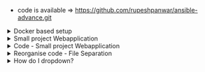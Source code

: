 - code is available =>  https://github.com/rupeshpanwar/ansible-advance.git

<details>
<summary>Docker based setup</summary>
<br>

  <img width="561" alt="image" src="https://user-images.githubusercontent.com/75510135/163583431-808fa032-fe9c-4a90-a643-fd7383785850.png">

  - install ansible on ubuntu
  ```
    $ sudo apt update
    $ sudo apt install software-properties-common
    $ sudo add-apt-repository --yes --update ppa:ansible/ansible
    $ sudo apt install ansible
  ```
  - create ssh enabled docker image => dockerfile
  ```
  FROM ubuntu:18.04
  RUN apt-get update && apt-get install -y openssh-server
  RUN mkdir /var/run/sshd
  RUN echo 'root:Passw0rd' | chpasswd
  RUN sed -i 's/PermitRootLogin prohibit-password/PermitRootLogin yes/' /etc/ssh/sshd_config
  RUN sed 's@session\s*required\s*pam_loginuid.so@session optional pam_loginuid.so@g' -i /etc/pam.d/sshd
  ENV NOTVISIBLE "in users profile"
  RUN echo "export VISIBLE=now" >> /etc/profile
  EXPOSE 22
  CMD ["/usr/sbin/sshd", "-D"]
  ```
  - build the image
  ```
  674  docker build -t ubuntu-with-ssh .
  675  docker login
  676  docker images
  677  docker push rupeshpanwar/ubuntu-with-ssh
  681  docker image tag ubuntu-with-ssh rupeshpanwar/ubuntu-with-ssh:v1
  684  docker push rupeshpanwar/ubuntu-with-ssh:v1
  ```
  
  - run 2 times to create 2 target containers 
  
    > docker run --name db_and_web_server3 -it -d rupeshpanwar/ubuntu-with-ssh:v1
  docker run -d mmumshad/ubuntu-ssh-enabled
  
  - fetch ipaddress of each container
  
   > docker inspect 7f | grep IPAddress
  
  - create inventory file
  ```
    cat > inventory.txt
db_and_web_server1 ansible_host=172.17.0.3 ansible_ssh_pass=Passw0rd ansible_ssh_common_args='-o StrictHostKeyChecking=no'
db_and_webserver2 ansible_host=172.17.0.4 ansible_ssh_pass=Passw0rd ansible_ssh_common_args='-o StrictHostKeyChecking=no'
  ```
  - test
  ```
    ansible target1 -m ping -i inventory.txt
    target1 | SUCCESS => {
        "ansible_facts": {
            "discovered_interpreter_python": "/usr/bin/python3"
        },
        "changed": false,
        "ping": "pong"
    }
  ```
</details>

<details>
<summary>Small project Webapplication</summary>
<br>

  <img width="971" alt="image" src="https://user-images.githubusercontent.com/75510135/163585058-775caabc-9538-42ed-953d-d68f628b45b0.png">

  - manual deployment https://github.com/rupeshpanwar/simple-webapp
</details>


<details>
<summary>Code - Small project Webapplication</summary>
<br>
  
  ```
  db_and_webserver1 ansible_host=172.17.0.2 ansible_ssh_pass=Passw0rd ansible_ssh_common_args='-o StrictHostKeyChecking=no'
  db_and_webserver2 ansible_host=172.17.0.3 ansible_ssh_pass=Passw0rd ansible_ssh_common_args='-o StrictHostKeyChecking=no'
  db_and_webserver3 ansible_host=172.17.0.4 ansible_ssh_pass=Passw0rd ansible_ssh_common_args='-o StrictHostKeyChecking=no'
  ```
  
  ```
  ---
- name: Simple Web Application
  hosts: db_and_webserver1,db_and_webserver2
  tasks:
   - name: ping
     ping:
  ```
  
  ```
  ansible-playbook playbook.yml -i inventory.txt

PLAY [Simple Web Application] ***********************************************************

TASK [Gathering Facts] ******************************************************************
ok: [db_and_webserver2]
ok: [db_and_webserver1]

TASK [ping] *****************************************************************************
ok: [db_and_webserver2]
ok: [db_and_webserver1]

PLAY RECAP ******************************************************************************
db_and_webserver1          : ok=2    changed=0    unreachable=0    failed=0    skipped=0    rescued=0    ignored=0
db_and_webserver2          : ok=2    changed=0    unreachable=0    failed=0    skipped=0
  ```
</details>

<details>
<summary>Reorganise code - File Separation</summary>
<br>
 
  
  - host_vars => create same name yml file as host entry as mentioned  in playbook.yml => hosts: then move them to their respective yml file
  <img width="850" alt="image" src="https://user-images.githubusercontent.com/75510135/163663008-b11a6b20-c555-4dcf-97d1-b8bec8b71288.png">

  <img width="809" alt="image" src="https://user-images.githubusercontent.com/75510135/163662944-ff0d354a-0c8a-4d2b-8522-6dd6e903f37c.png">
  <img width="889" alt="image" src="https://user-images.githubusercontent.com/75510135/163662956-065b4acc-ff2c-4def-a58f-4a1004dd11b4.png">
  
  - group_vars => alternatively , create a Group in Inventory file
  <img width="961" alt="image" src="https://user-images.githubusercontent.com/75510135/163663093-1c05644d-6769-44df-b06a-173f5eaebd5b.png">
 - then create group_vars and create yml file with same name as of group name then move the variable there
  <img width="995" alt="image" src="https://user-images.githubusercontent.com/75510135/163663147-a4718da4-0557-409d-b73e-fa045f53eaf1.png">
 - Now, Create Tasks dir , move DB related code to deploy_db.yml and Web related code to deploy_web.yml
  <img width="1134" alt="image" src="https://user-images.githubusercontent.com/75510135/163663291-02cf98ef-0b69-4298-b7ff-58386cbb2bdd.png">

  <img width="983" alt="image" src="https://user-images.githubusercontent.com/75510135/163663309-b0677525-b0a1-4239-b97f-67591874a5a4.png">
 - import db & web playbook to main playbook.yml
 <img width="872" alt="image" src="https://user-images.githubusercontent.com/75510135/163663790-c45b3914-ba68-4fd8-a012-d4b507968c40.png">
</details>

<details>
<summary>How do I dropdown?</summary>
<br>
This is how you dropdown.
</details>

